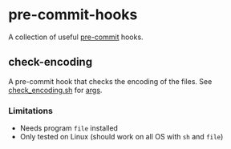 # pre-commit-hooks

A collection of useful [pre-commit](https://pre-commit.com/) hooks.

## check-encoding

A pre-commit hook that checks the encoding of the files. See
[check_encoding.sh](src/sh/check_encoding.sh) for
[args](https://pre-commit.com/index.html#config-args).

### Limitations

- Needs program `file` installed
- Only tested on Linux (should work on all OS with `sh` and `file`)
